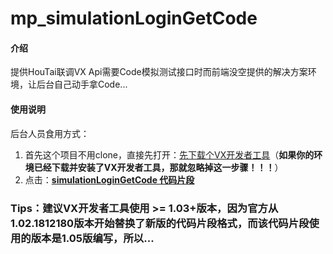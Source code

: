 # mp_simulationLoginGetCode

#### 介绍
提供HouTai联调VX Api需要Code模拟测试接口时而前端没空提供的解决方案环境，让后台自己动手拿Code...


#### 使用说明

后台人员食用方式：
1.  首先这个项目不用clone，直接先打开：<u>[先下载个VX开发者工具](https://developers.weixin.qq.com/miniprogram/dev/devtools/stable.html)</u>（**如果你的环境已经下载并安装了VX开发者工具，那就忽略掉这一步骤！！！**）
2.  点击：**[simulationLoginGetCode 代码片段](https://developers.weixin.qq.com/s/X620c9m47ayk)**

### Tips：建议VX开发者工具使用 >= 1.03+版本，因为官方从1.02.1812180版本开始替换了新版的代码片段格式，而该代码片段使用的版本是1.05版编写，所以...